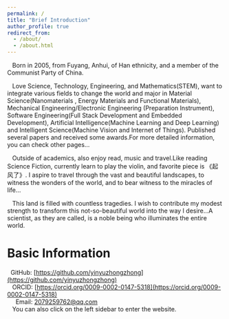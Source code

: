```yaml
---
permalink: /
title: "Brief Introduction"
author_profile: true
redirect_from: 
  - /about/
  - /about.html
---
```

&nbsp;&nbsp;&nbsp;Born in 2005, from Fuyang, Anhui, of Han ethnicity, and a member of the Communist Party of China.

&nbsp;&nbsp;&nbsp;Love Science, Technology, Engineering, and Mathematics(STEM), want to integrate various fields to change the world and major in Material Science(Nanomaterials , Energy Materials and Functional Materials), Mechanical Engineering/Electronic Engineering
(Preparation Instrument), Software Engineering(Full Stack Development and Embedded Development), Artificial Intelligence(Machine Learning and Deep Learning) and Intelligent Science(Machine Vision and Internet of Things). Published several papers and received some awards.For more detailed information, you can check other pages...

&nbsp;&nbsp;&nbsp;Outside of academics, also enjoy read, music and travel.Like reading Science Fiction, currently learn to play the violin, and favorite piece is 《起风了》. I aspire to travel through the vast and beautiful landscapes, to witness the wonders of the world, and to bear witness to the miracles of life...

&nbsp;&nbsp;&nbsp;This land is filled with countless tragedies. I wish to contribute my modest strength to transform this not-so-beautiful world into the way I desire...A scientist, as they are called, is a noble being who illuminates the entire world.

  
Basic Information
======
 &nbsp;&nbsp;GitHub: [https://github.com/yinyuzhongzhong](https://github.com/yinyuzhongzhong)  
 &nbsp;&nbsp;&nbsp;ORCID: [https://orcid.org/0009-0002-0147-5318](https://orcid.org/0009-0002-0147-5318)  
 &nbsp;&nbsp;&nbsp;&nbsp;&nbsp;Email: [2079259762@qq.com](mailto:2079259762@qq.com)  
 &nbsp;&nbsp;&nbsp;You can also click on the left sidebar to enter the website.
